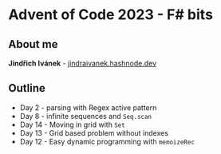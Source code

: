 # Advent of Code 2023 - F# bits

## About me

**Jindřich Ivánek** - [jindraivanek.hashnode.dev](https://jindraivanek.hashnode.dev)

## Outline
- Day 2 - parsing with Regex active pattern
- Day 8 - infinite sequences and `Seq.scan`
- Day 14 - Moving in grid with `Set` 
- Day 13 - Grid based problem without indexes
- Day 12 - Easy dynamic programming with `memoizeRec` 
